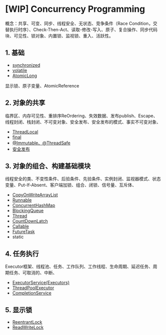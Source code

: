 # \[WIP\] Concurrency Programming

概念：共享、可变、同步、线程安全、无状态、竞争条件（Race Condition，交替执行时序）、Check-Then-Act、读取-修改-写入、原子、复合操作、同步代码块、可见性、锁对象、内置锁、监视锁、重入、活跃性。

## 1. 基础

* [synchronized](synchronized/)
* [volatile](volatile.md)
* [AtomicLong](https://github.com/pzdn2009/java-ctrip/tree/cb6ae6ffdaa074a601054f4d94cd7f0a8fe36649/AtomicLong/README.md)

显示锁、原子变量、AtomicReference

## 2. 对象的共享

临界区、内存可见性、重排序ReOrdering、失效数据、发布publish、Escape、线程封闭、栈封闭、不可变对象、安全发布、安全发布的模式、事实不可变对象、

* [ThreadLocal](thread-chapter/threadlocal.md)
* [final](final.md)
* [@Immutable、@ThreadSafe](xiang-guan-zhu-jie.md)
* [安全发布](an-quan-fa-bu.md)

## 3. 对象的组合、构建基础模块

线程安全的类、不变性条件、后验条件、先验条件、实例封闭、监视器模式、状态变量、Put-If-Absent、客户端加锁、组合、闭锁、信号量、互斥体、

* [CopyOnWriteArrayList](copyonwritearraylist.md)
* [Runnable](runnable.md)
* [ConcurrentHashMap](concurrenthashmap.md)
* [BlockingQueue](blockingqueue.md)
* [Thread](thread.md)
* [CountDownLatch](countdownlatch.md)
* [Callable](callable.md)
* [FutureTask](futuretask.md)
* static

## 4. 任务执行

Executor框架、线程池、任务、工作队列、工作线程、生命周期、延迟任务、周期任务、可取消的、中断、

* [ExecutorService\(Executors\)](executorservice.md)
* [ThreadPoolExecutor](threadpoolexecutor.md)
* [CompletionService](completionservice.md)

## 5. 显示锁

* [ReentrantLock](reentrantlock.md)
* [ReadWriteLock](readwritelock.md)

